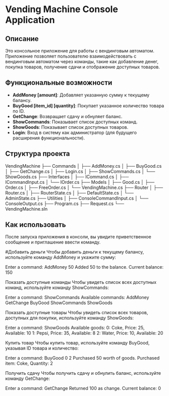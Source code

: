 # Vending Machine Console Application

## Описание

Это консольное приложение для работы с вендинговым автоматом. Приложение позволяет пользователю взаимодействовать с вендинговым автоматом через команды, такие как добавление денег, покупка товаров, получение сдачи и отображение доступных товаров.

## Функциональные возможности

- **AddMoney [amount]**: Добавляет указанную сумму к текущему балансу.
- **BuyGood [item_id] [quantity]**: Покупает указанное количество товара по ID.
- **GetChange**: Возвращает сдачу и обнуляет баланс.
- **ShowCommands**: Показывает список доступных команд.
- **ShowGoods**: Показывает список доступных товаров.
- **Login**: Вход в систему как администратор (для будущего расширения функциональности).

## Структура проекта

VendingMachine
├── Commands
│ ├── AddMoney.cs
│ ├── BuyGood.cs
│ ├── GetChange.cs
│ ├── Login.cs
│ ├── ShowCommands.cs
│ └── ShowGoods.cs
├── Interfaces
│ ├── ICommand.cs
│ ├── ICommandInput.cs
│ └── IOrder.cs
├── Models
│ ├── Good.cs
│ ├── Order.cs
│ ├── FreeOrder.cs
│ └── VendingMachine.cs
├── Router
│ ├── Router.cs
│ ├── RouterState.cs
│ ├── DefaultState.cs
│ └── AdminState.cs
├── Utilities
│ ├── ConsoleCommandInput.cs
│ └── ConsoleOutput.cs
├── Program.cs
├── Request.cs
└── VendingMachine.sln

## Как использовать
После запуска приложения в консоли, вы увидите приветственное сообщение и приглашение ввести команду.

#Добавить деньги
Чтобы добавить деньги к текущему балансу, используйте команду AddMoney и укажите сумму:

Enter a command: AddMoney 50
Added 50 to the balance. Current balance: 150

Показать доступные команды
Чтобы увидеть список всех доступных команд, используйте команду ShowCommands:

Enter a command: ShowCommands
Available commands:
AddMoney
GetChange
BuyGood
ShowCommands
ShowGoods

Показать доступные товары
Чтобы увидеть список всех товаров, доступных для покупки, используйте команду ShowGoods:

Enter a command: ShowGoods
Available goods:
0: Coke, Price: 25, Available: 10
1: Pepsi, Price: 35, Available: 8
2: Water, Price: 10, Available: 20

Купить товар
Чтобы купить товар, используйте команду BuyGood, указывая ID товара и количество:

Enter a command: BuyGood 0 2
Purchased 50 worth of goods.
Purchased item: Coke, Quantity: 2

Получить сдачу
Чтобы получить сдачу и обнулить баланс, используйте команду GetChange:

Enter a command: GetChange
Returned 100 as change. Current balance: 0

